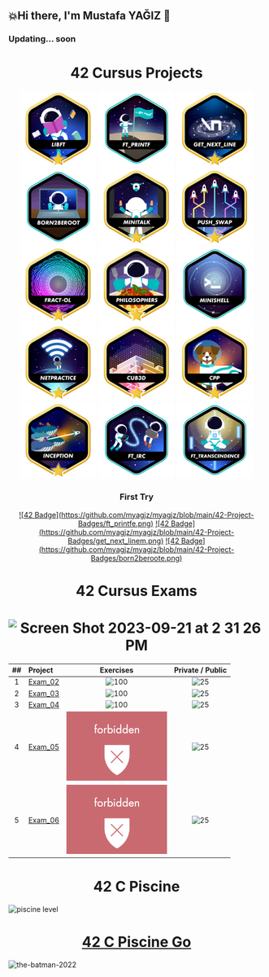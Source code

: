 ## 💥Hi there, I'm Mustafa YAĞIZ 👋



### Updating... soon



<h1 align="center"> 42 Cursus Projects </h1>

<div align="center">


<div align="center">

<a href="https://github.com/myagjz/42-libft">![42 Badge](https://github.com/myagjz/myagjz/blob/main/42-Project-Badges/libftm.png)</a>
<a href="https://github.com/myagjz/42-ft_printf">![42 Badge](https://github.com/myagjz/myagjz/blob/main/42-Project-Badges/ft_printfe.png)</a>
<a href="https://github.com/myagjz/42-get_next_line">![42 Badge](https://github.com/myagjz/myagjz/blob/main/42-Project-Badges/get_next_linem.png)</a>
<a href="https://github.com/myagjz/42-Born2beroot">![42 Badge](https://github.com/myagjz/myagjz/blob/main/42-Project-Badges/born2beroote.png)</a>
<a href="https://github.com/myagjz/42-minitalk">![42 Badge](https://github.com/myagjz/myagjz/blob/main/42-Project-Badges/minitalkm.png)</a>
<a href="https://github.com/myagjz/42-push_swap">![42 Badge](https://github.com/myagjz/myagjz/blob/main/42-Project-Badges/push_swapm.png)</a>
<a href="https://github.com/myagjz/42-fract-ol">![42 Badge](https://github.com/myagjz/myagjz/blob/main/42-Project-Badges/fract-olm.png)</a>
<a href="https://github.com/myagjz/42-Philosophers">![42 Badge](https://github.com/myagjz/myagjz/blob/main/42-Project-Badges/philosophersm.png)</a>
<a href="https://github.com/myagjz/42-minishell">![42 Badge](https://github.com/myagjz/myagjz/blob/main/42-Project-Badges/minishelle.png)</a>
<a href="https://github.com/myagjz/NetPractice">![42 Badge](https://github.com/myagjz/myagjz/blob/main/42-Project-Badges/netpracticem.png)</a>
<a href="https://github.com/myagjz/cub3d">![42 Badge](https://github.com/myagjz/myagjz/blob/main/42-Project-Badges/cub3dm.png)</a>
<a href="https://github.com/myagjz/CPP-Modules">![42 Badge](https://github.com/myagjz/myagjz/blob/main/42-Project-Badges/cppm.png)</a>
<a href="https://github.com/myagjz/42-Inception">![42 Badge](https://github.com/myagjz/myagjz/blob/main/42-Project-Badges/inceptionm.png)</a>
<a href="https://github.com/myagjz/42-ft_irc">![42 Badge](https://github.com/myagjz/myagjz/blob/main/42-Project-Badges/ft_irce.png)</a>
<a href="https://github.com/myagjz/42-ft_transcendence">![42 Badge](https://github.com/myagjz/myagjz/blob/main/42-Project-Badges/ft_transcendencee.png)</a>

</div>

 <div align="center">
    <h3 align="center">First Try</h3>
    <a href="https://github.com/myagjz/42-ft_printf">![42 Badge](https://github.com/myagjz/myagjz/blob/main/42-Project-Badges/ft_printfe.png)</a>
    <a href="https://github.com/myagjz/42-get_next_line">![42 Badge](https://github.com/myagjz/myagjz/blob/main/42-Project-Badges/get_next_linem.png)</a>
    <a href="https://github.com/myagjz/42-Born2beroot">![42 Badge](https://github.com/myagjz/myagjz/blob/main/42-Project-Badges/born2beroote.png)</a>
  </div>
</div>  



<h1 align="center"> 42 Cursus Exams </h1>
<h1 align="center"> <img width="599" alt="Screen Shot 2023-09-21 at 2 31 26 PM" src="https://github.com/myagjz/myagjz/assets/112881823/4724d39d-6cc8-4f87-9826-ff11fcf28acf"></h1>

<div align="center">
   
| ## | Project | Exercises | Private / Public |
|:----:|:-----------------------------------|:------------------:|:------------------:|
| 1 | <a href="https://github.com/myagjz/42-Exam_Rank_02">Exam_02</a> | <img width="196" alt="100" src="https://github.com/myagjz/myagjz/assets/112881823/365854f6-fcd6-4071-bd55-dcd5b98099af"> | <img width="100" alt="25" src="https://github.com/myagjz/myagjz/assets/112881823/67a55974-e6db-4e3f-a438-a337dfb81042"> |
| 2 | <a href="https://github.com/myagjz/42-Exam_Rank_03">Exam_03</a> | <img width="196" alt="100" src="https://github.com/myagjz/myagjz/assets/112881823/365854f6-fcd6-4071-bd55-dcd5b98099af"> | <img width="100" alt="25" src="https://github.com/myagjz/myagjz/assets/112881823/67a55974-e6db-4e3f-a438-a337dfb81042"> |
| 3 | <a href="https://github.com/myagjz/42-Exam_Rank_04">Exam_04</a> | <img width="196" alt="100" src="https://github.com/myagjz/myagjz/assets/112881823/365854f6-fcd6-4071-bd55-dcd5b98099af"> | <img width="100" alt="25" src="https://github.com/myagjz/myagjz/assets/112881823/67a55974-e6db-4e3f-a438-a337dfb81042"> |
| 4 | <a href="https://github.com/myagjz/42-Exam_Rank_05">Exam_05</a> | <img width="198" alt="sub" src="https://github.com/myagjz/myagjz/blob/main/42-Project-Badges/Point/forbidden.png"> | <img width="100" alt="25" src="https://github.com/myagjz/myagjz/assets/112881823/ee5be70b-c73c-4647-8aac-baebca5865a9"> |
| 5 | <a href="https://github.com/myagjz/42-Exam_Rank_06">Exam_06</a> | <img width="198" alt="sub" src="https://github.com/myagjz/myagjz/blob/main/42-Project-Badges/Point/forbidden.png"> | <img width="100" alt="25" src="https://github.com/myagjz/myagjz/assets/112881823/ee5be70b-c73c-4647-8aac-baebca5865a9"> |
</div>

<h1 align="center"> 42 C Piscine</h1>     
<img width="1133" alt="piscine level" src="https://github.com/myagjz/myagjz/assets/112881823/568eb76b-5574-41f4-b181-f8af0c06ee3f">
<h1 align="center"><a href="https://github.com/myagjz/42-C_Piscine">42 C Piscine Go</a></h1>
    

![the-batman-2022](https://github.com/myagjz/myagjz/assets/112881823/62a66408-35ff-40ff-b240-144ef52a3410)

<!--
**myagjz/myagjz** is a ✨ _special_ ✨ repository because its `README.md` (this file) appears on your GitHub profile.


Here are some ideas to get you started:

- 🔭 I’m currently working on ...
- 🌱 I’m currently learning ...
- 👯 I’m looking to collaborate on ...
- 🤔 I’m looking for help with ...
- 💬 Ask me about ...
- 📫 How to reach me: ...
- 😄 Pronouns: ...
- ⚡ Fun fact: ...
-->
